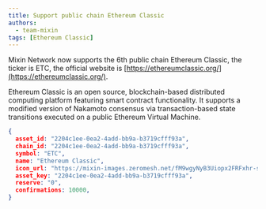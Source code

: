 ```yaml
---
title: Support public chain Ethereum Classic
authors:
  - team-mixin
tags: [Ethereum Classic]
---
```


Mixin Network now supports the 6th public chain Ethereum Classic, the ticker is ETC, the official website is [https://ethereumclassic.org/](https://ethereumclassic.org/).

<!-- truncate -->

Ethereum Classic is an open source, blockchain-based distributed computing platform featuring smart contract functionality. It supports a modified version of Nakamoto consensus via transaction-based state transitions executed on a public Ethereum Virtual Machine.



```json
{
  asset_id: "2204c1ee-0ea2-4add-bb9a-b3719cfff93a",
  chain_id: "2204c1ee-0ea2-4add-bb9a-b3719cfff93a",
  symbol: "ETC",
  name: "Ethereum Classic",
  icon_url: "https://mixin-images.zeromesh.net/fM9wgyNyB3Uiopx2FRFxhr-sYrvXZtJ-uCpk975wGdpoehoA59rIU-BQ4s_6YFMDEthQ74KCPysOIWSFK4vUG_Y=s128";;,
  asset_key: "2204c1ee-0ea2-4add-bb9a-b3719cfff93a",
  reserve: "0",
  confirmations: 10000,
}
```
